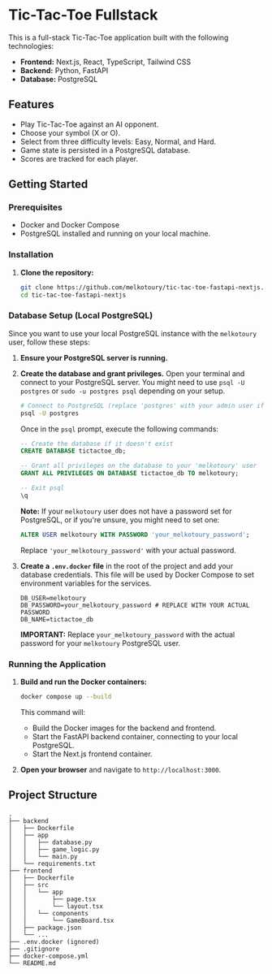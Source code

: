 # Tic-Tac-Toe Fullstack

This is a full-stack Tic-Tac-Toe application built with the following technologies:

- **Frontend:** Next.js, React, TypeScript, Tailwind CSS
- **Backend:** Python, FastAPI
- **Database:** PostgreSQL

## Features

- Play Tic-Tac-Toe against an AI opponent.
- Choose your symbol (X or O).
- Select from three difficulty levels: Easy, Normal, and Hard.
- Game state is persisted in a PostgreSQL database.
- Scores are tracked for each player.

## Getting Started

### Prerequisites

- Docker and Docker Compose
- PostgreSQL installed and running on your local machine.

### Installation

1. **Clone the repository:**

   ```bash
   git clone https://github.com/melkotoury/tic-tac-toe-fastapi-nextjs.git
   cd tic-tac-toe-fastapi-nextjs
   ```

### Database Setup (Local PostgreSQL)

Since you want to use your local PostgreSQL instance with the `melkotoury` user, follow these steps:

1.  **Ensure your PostgreSQL server is running.**

2.  **Create the database and grant privileges.** Open your terminal and connect to your PostgreSQL server. You might need to use `psql -U postgres` or `sudo -u postgres psql` depending on your setup.

    ```bash
    # Connect to PostgreSQL (replace 'postgres' with your admin user if different)
    psql -U postgres
    ```

    Once in the `psql` prompt, execute the following commands:

    ```sql
    -- Create the database if it doesn't exist
    CREATE DATABASE tictactoe_db;

    -- Grant all privileges on the database to your 'melkotoury' user
    GRANT ALL PRIVILEGES ON DATABASE tictactoe_db TO melkotoury;

    -- Exit psql
    \q
    ```

    **Note:** If your `melkotoury` user does not have a password set for PostgreSQL, or if you're unsure, you might need to set one:

    ```sql
    ALTER USER melkotoury WITH PASSWORD 'your_melkotoury_password';
    ```
    Replace `'your_melkotoury_password'` with your actual password.

3.  **Create a `.env.docker` file** in the root of the project and add your database credentials. This file will be used by Docker Compose to set environment variables for the services.

    ```
    DB_USER=melkotoury
    DB_PASSWORD=your_melkotoury_password # REPLACE WITH YOUR ACTUAL PASSWORD
    DB_NAME=tictactoe_db
    ```

    **IMPORTANT:** Replace `your_melkotoury_password` with the actual password for your `melkotoury` PostgreSQL user.

### Running the Application

1.  **Build and run the Docker containers:**

    ```bash
    docker compose up --build
    ```

    This command will:
    - Build the Docker images for the backend and frontend.
    - Start the FastAPI backend container, connecting to your local PostgreSQL.
    - Start the Next.js frontend container.

2.  **Open your browser** and navigate to `http://localhost:3000`.

## Project Structure

```
.
├── backend
│   ├── Dockerfile
│   ├── app
│   │   ├── database.py
│   │   ├── game_logic.py
│   │   └── main.py
│   └── requirements.txt
├── frontend
│   ├── Dockerfile
│   ├── src
│   │   └── app
│   │       ├── page.tsx
│   │       └── layout.tsx
│   │   └── components
│   │       └── GameBoard.tsx
│   ├── package.json
│   └── ...
├── .env.docker (ignored)
├── .gitignore
├── docker-compose.yml
└── README.md
```